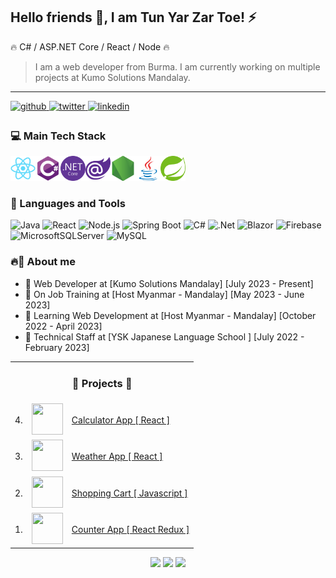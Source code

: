 ## Hello friends 🤟, I am Tun Yar Zar Toe! ⚡
🔥 C# / ASP.NET Core / React / Node 🔥

> I am a web developer from Burma. I am currently working on multiple projects at Kumo Solutions Mandalay.

---
<a href="https://github.com/tunyarzartoe-coding" target="_blank">
<img src=https://img.shields.io/badge/github-%2324292e.svg?&style=for-the-badge&logo=github&logoColor=white alt=github style="margin-bottom: 5px;" />
</a>
<a href="https://twitter.com/tunyarzartoe" target="_blank">
<img src=https://img.shields.io/badge/twitter-%2300acee.svg?&style=for-the-badge&logo=twitter&logoColor=white alt=twitter style="margin-bottom: 5px;" />
</a>
<a href="https://linkedin.com/in/tunyarzartoe" target="_blank">
<img src=https://img.shields.io/badge/linkedin-%231E77B5.svg?&style=for-the-badge&logo=linkedin&logoColor=white alt=linkedin style="margin-bottom: 5px;" />
</a>

### 💻 Main Tech Stack

<img src="https://github.com/devicons/devicon/blob/master/icons/react/react-original.svg" alt="React logo" width="40" height="40" /><img src="https://github.com/devicons/devicon/blob/master/icons/csharp/csharp-original.svg" alt="C# logo" width="40" height="40" /><img src="https://github.com/devicons/devicon/blob/master/icons/dotnetcore/dotnetcore-original.svg" alt=".NET logo" width="40" height="40" /><img src="https://github.com/devicons/devicon/blob/master/icons/blazor/blazor-original.svg" alt="Blazor logo" width="40" height="40" /><img src="https://github.com/devicons/devicon/blob/master/icons/nodejs/nodejs-original.svg" alt="Node.js logo" width="40" height="40" /><img src="https://github.com/devicons/devicon/blob/master/icons/java/java-original.svg" alt="Java logo" width="40" height="40" /><img src="https://github.com/devicons/devicon/blob/master/icons/spring/spring-original.svg" alt="Spring Boot logo" width="40" height="40" />

### 🔭 Languages and Tools</h2>

![Java](https://img.shields.io/badge/Java-007396?style=for-the-badge&logo=java&logoColor=white)
![React](https://img.shields.io/badge/React-20232A?style=for-the-badge&logo=react&logoColor=61DAFB)
![Node.js](https://img.shields.io/badge/Node.js-339933?style=for-the-badge&logo=nodedotjs&logoColor=white)
![Spring Boot](https://img.shields.io/badge/Spring%20Boot-6DB33F?style=for-the-badge&logo=spring-boot&logoColor=white)
![C#](https://img.shields.io/badge/c%23-%23239120.svg?style=for-the-badge&logo=c-sharp&logoColor=white)
![.Net](https://img.shields.io/badge/.NET-5C2D91?style=for-the-badge&logo=.net&logoColor=white)
![Blazor](https://img.shields.io/badge/blazor-5C2D91?style=for-the-badge&logo=blazor&logoColor=white)
![Firebase](https://img.shields.io/badge/firebase-%23039BE5.svg?style=for-the-badge&logo=firebase)
![MicrosoftSQLServer](https://img.shields.io/badge/Microsoft%20SQL%20Server-CC2927?style=for-the-badge&logo=microsoft%20sql%20server&logoColor=white)
![MySQL](https://img.shields.io/badge/mysql-%2300f.svg?style=for-the-badge&logo=mysql&logoColor=white)

### 🔥🤖 About me

- 💼 Web Developer at [Kumo Solutions Mandalay] [July 2023 - Present]
- 💼 On Job Training at [Host Myanmar - Mandalay] [May 2023 - June 2023]
- 💼 Learning Web Development at [Host Myanmar - Mandalay] [October 2022 - April 2023]
- 💼 Technical Staff at [YSK Japanese Language School ] [July 2022 - February 2023]

<table align="center" >
  <tr>
    <td colspan="3"><h3 align="center">🚀 Projects 🚀</h3></td>
  </tr>
  <tr>
    <td>4.</td>
    <td><img src="https://github.com/user-attachments/assets/a00a82d9-9ac4-4760-bfb8-972f5c03d177" width=50 height=50></td>
    <td><a target="_blank" href="https://react-calculator-app-sandy.vercel.app/"> Calculator App [ React ]</a></td>
  </tr>
  <tr>
    <td>3.</td>
    <td><img src="https://cdn-icons-png.flaticon.com/128/6451/6451205.png" width=50 height=50></td>
    <td><a target="_blank" href="https://react-weather-app-eta-bay.vercel.app/"> Weather App [ React ]</a></td>
  </tr>
  <tr>
    <td>2.</td>
    <td><img src="https://cdn-icons-png.flaticon.com/512/1170/1170576.png" width=50 height=50></td>
    <td><a target="_blank" href="https://shopping-cart-nine-lilac-38.vercel.app/index.html"> Shopping Cart [ Javascript ]</a></td>
  </tr>
    <tr>
    <td>1.</td>
    <td><img src="https://cdn.iconscout.com/icon/free/png-512/free-redux-2336949-1982830.png?f=webp&w=256" width=50 height=50></td>
    <td><a target="_blank" href="https://redux-counter-app-orcin.vercel.app/"> Counter App [ React Redux ]</a></td>
  </tr>
  
</table>

<p align="center">
  <img height="50%" width="auto" src ="https://github-readme-stats.vercel.app/api?username=tunyarzartoe-coding&show_icons=true&count_private=true&theme=darcula&hide_border=true&hide=issues,contribs&bg_color=00000000">
  <img height="50%" width="auto" src ="https://github-readme-stats.vercel.app/api/top-langs/?username=tunyarzartoe-coding&layout=compact&hide_border=true&theme=darcula&bg_color=00000000&langs_count=6&hide=jupyter%20notebook,tex,css,php&exclude_repo=Pacman-AI">
  <img src ="https://github-readme-streak-stats.herokuapp.com?user=tunyarzartoe-coding&theme=darcula&hide_border=true&background=FFFFFF00">
  <br>
  <br>
</p>
